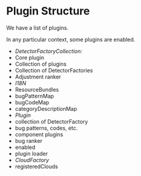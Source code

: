 # Plugin Structure

We have a list of plugins.

In any particular context, some plugins are enabled.

- *DetectorFactoryCollection:*
 - Core plugin
 - Collection of plugins
 - Collection of DetectorFactories
 - Adjustment ranker
- *I18N*
 - ResourceBundles
 - bugPatternMap
 - bugCodeMap
 - categoryDescriptionMap
- *Plugin*
 - collection of DetectorFactory
 - bug patterns, codes, etc.
 - component plugins
 - bug ranker
 - enabled
 - plugin loader
- *CloudFactory*
 - registeredClouds
